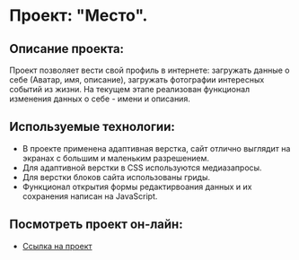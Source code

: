 # **Проект: "Место".**

## **Описание проекта:**
Проект позволяет вести свой профиль в интернете: загружать данные о себе (Аватар, имя, описание), загружать фотографии интересных событий из жизни. На текущем этапе реализован функционал изменения данных о себе - имени и описания.

## **Используемые технологии:**
* В проекте применена адаптивная верстка, сайт отлично выглядит на экранах с большим и маленьким разрешением.
* Для адаптивной верстки в CSS используются медиазапросы.
* Для верстки блоков сайта использованы гриды.
* Функционал открытия формы редактирвоания данных и их сохранения написан на JavaScript. 

## **Посмотреть проект он-лайн:**
* [Ссылка на проект](https://dromgard.github.io/mesto/)